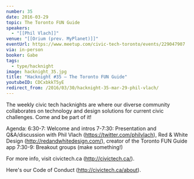 ```yaml
---
number: 35
date: 2016-03-29
topic: The Toronto FUN Guide
speakers:
  - "[[Phil Vlach]]"
venue: "[[Orium (prev. MyPlanet)]]"
eventUrl: https://www.meetup.com/civic-tech-toronto/events/229047907
via: in-person
booker: Gabe
tags:
  - type/hacknight
image: hacknight_35.jpg
title: "Hacknight #35 – The Toronto FUN Guide"
youtubeID: CDCxbkkT5yE
redirect_from: /2016/03/30/hacknight-35-mar-29-phil-vlach/
---
```


The weekly civic tech hacknights are where our diverse community collaborates on technology and design solutions for current civic challenges. Come and be part of it!

Agenda:
6:30-7: Welcome and intros
7-7:30: Presentation and Q&A/discussion with Phil Vlach (https://twitter.com/philvlach), Red & White Design (http://redandwhitedesign.com/), creator of the Toronto FUN Guide app
7:30-9: Breakout groups (make something!)

For more info, visit civictech.ca (http://civictech.ca/).

Here's our Code of Conduct (http://civictech.ca/about).